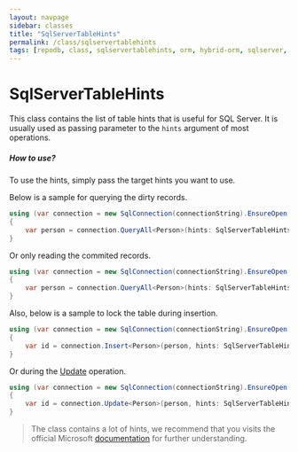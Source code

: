 ```yaml
---
layout: navpage
sidebar: classes
title: "SqlServerTableHints"
permalink: /class/sqlservertablehints
tags: [repodb, class, sqlservertablehints, orm, hybrid-orm, sqlserver, sqlite, mysql, postgresql]
---
```


# SqlServerTableHints

This class contains the list of table hints that is useful for SQL Server. It is usually used as passing parameter to the `hints` argument of most operations.

##### How to use?

To use the hints, simply pass the target hints you want to use.

Below is a sample for querying the dirty records.

```csharp
using (var connection = new SqlConnection(connectionString).EnsureOpen())
{
    var person = connection.QueryAll<Person>(hints: SqlServerTableHints.NoLock);
}
```

Or only reading the commited records.

```csharp
using (var connection = new SqlConnection(connectionString).EnsureOpen())
{
    var person = connection.QueryAll<Person>(hints: SqlServerTableHints.ReadPast);
}
```

Also, below is a sample to lock the table during insertion.

```csharp
using (var connection = new SqlConnection(connectionString).EnsureOpen())
{
    var id = connection.Insert<Person>(person, hints: SqlServerTableHints.TabLock);
}
```

Or during the [Update](/operation/update) operation.

```csharp
using (var connection = new SqlConnection(connectionString).EnsureOpen())
{
    var id = connection.Update<Person>(person, hints: SqlServerTableHints.TabLock);
}
```

> The class contains a lot of hints, we recommend that you visits the official Microsoft [documentation](https://docs.microsoft.com/en-us/sql/t-sql/queries/hints-transact-sql-table?view=sql-server-2017) for further understanding.
